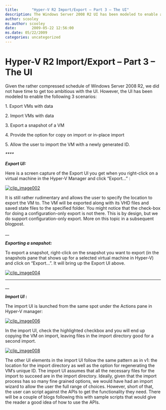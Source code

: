 ```yaml
---
title:      "Hyper-V R2 Import/Export – Part 3 – The UI"
description: The Windows Server 2008 R2 UI has been modeled to enable a few new scenarios.
author: scooley
ms.author: scooley
date:       2009-05-22 12:56:00
ms.date: 05/22/2009
categories: uncategorized
---
```

# Hyper-V R2 Import/Export – Part 3 – The UI

Given the rather compressed schedule of Windows Server 2008 R2, we did not have time to get too ambitious with the UI. However, the UI has been modeled to enable the following 3 scenarios:

1\. Export VMs with data

2\. Import VMs with data

3\. Export a snapshot of a VM

4\. Provide the option for copy on import or in-place import

5\. Allow the user to import the VM with a newly generated ID.

_****_

_**Export UI:**_

Here is a screen capture of the Export UI you get when you right-click on a virtual machine in the Hyper-V Manager and click “Export…” :

[![clip_image002](https://msdnshared.blob.core.windows.net/media/TNBlogsFS/BlogFileStorage/blogs_technet/virtualization/WindowsLiveWriter/HyperVR2ImportExportPart3TheUI_FC3F/clip_image002_thumb.jpg)](https://msdnshared.blob.core.windows.net/media/TNBlogsFS/BlogFileStorage/blogs_technet/virtualization/WindowsLiveWriter/HyperVR2ImportExportPart3TheUI_FC3F/clip_image002_2.jpg)

It is still rather rudimentary and allows the user to specify the location to export the VM to. The VM will be exported along with its VHD files and saved state files to the specified folder. You might notice that the check-box for doing a configuration-only export is not there. This is by design, but we do support configuration-only export. More on this topic in a subsequent blogpost.

__

_**Exporting a snapshot:**_

To export a snapshot, right-click on the snapshot you want to export (in the snapshots pane that shows up for a selected virtual machine in Hyper-V) and click on “Export…”. It will bring up the Export UI above.

[![clip_image004](https://msdnshared.blob.core.windows.net/media/TNBlogsFS/BlogFileStorage/blogs_technet/virtualization/WindowsLiveWriter/HyperVR2ImportExportPart3TheUI_FC3F/clip_image004_thumb.jpg)](https://msdnshared.blob.core.windows.net/media/TNBlogsFS/BlogFileStorage/blogs_technet/virtualization/WindowsLiveWriter/HyperVR2ImportExportPart3TheUI_FC3F/clip_image004_2.jpg)

****

__

**_Import UI_ :**

The import UI is launched from the same spot under the Actions pane in Hyper-V manager:

[![clip_image006](https://msdnshared.blob.core.windows.net/media/TNBlogsFS/BlogFileStorage/blogs_technet/virtualization/WindowsLiveWriter/HyperVR2ImportExportPart3TheUI_FC3F/clip_image006_thumb.jpg)](https://msdnshared.blob.core.windows.net/media/TNBlogsFS/BlogFileStorage/blogs_technet/virtualization/WindowsLiveWriter/HyperVR2ImportExportPart3TheUI_FC3F/clip_image006_2.jpg)

In the import UI, check the highlighted checkbox and you will end up copying the VM on import, leaving files in the import directory good for a second import.

[![clip_image008](https://msdnshared.blob.core.windows.net/media/TNBlogsFS/BlogFileStorage/blogs_technet/virtualization/WindowsLiveWriter/HyperVR2ImportExportPart3TheUI_FC3F/clip_image008_thumb.jpg)](https://msdnshared.blob.core.windows.net/media/TNBlogsFS/BlogFileStorage/blogs_technet/virtualization/WindowsLiveWriter/HyperVR2ImportExportPart3TheUI_FC3F/clip_image008_2.jpg)

The other UI elements in the import UI follow the same pattern as in v1: the location for the import directory as well as the option for regenerating the VM’s unique ID. The import UI assumes that all the necessary files for the import to succeed are in the import directory. Ideally, given that the import process has so many fine grained options, we would have had an import wizard to allow the user the full range of choices. However, short of that, the user can script against the APIs to get the functionality they need. There will be a couple of blogs following this with sample scripts that would give the reader a good idea of how to use the APIs.
